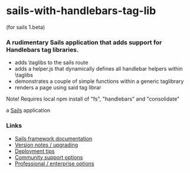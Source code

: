 # sails-with-handlebars-tag-lib 
(for sails 1.beta)

### A rudimentary Sails application that adds support for Handlebars tag libraries.
+ adds \taglibs to the sails route
+ adds a helper.js that dynamically defines all handlebar helpers within \taglibs
+ demonstrates a couple of simple functions within a generic taglibrary
+ renders a page using said tag librar

Note! Requires local npm install of "fs", "handlebars" and "consolidate"

a [Sails](https://sailsjs.com) application

### Links

+ [Sails framework documentation](https://sailsjs.com/documentation)
+ [Version notes / upgrading](https://sailsjs.com/documentation/upgrading)
+ [Deployment tips](https://sailsjs.com/documentation/concepts/deployment)
+ [Community support options](https://sailsjs.com/support)
+ [Professional / enterprise options](https://sailsjs.com/studio)
